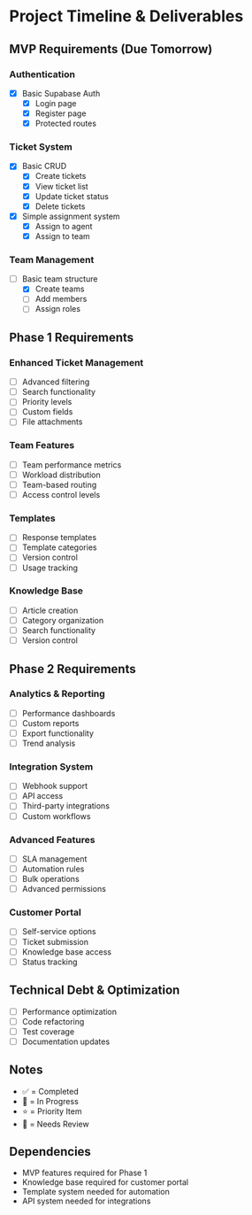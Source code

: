 # Project Timeline & Deliverables

## MVP Requirements (Due Tomorrow)

### Authentication

- [x] Basic Supabase Auth
  - [x] Login page
  - [x] Register page
  - [x] Protected routes

### Ticket System

- [x] Basic CRUD
  - [x] Create tickets
  - [x] View ticket list
  - [x] Update ticket status
  - [x] Delete tickets
- [x] Simple assignment system
  - [x] Assign to agent
  - [x] Assign to team

### Team Management

- [ ] Basic team structure
  - [x] Create teams
  - [ ] Add members
  - [ ] Assign roles

## Phase 1 Requirements

### Enhanced Ticket Management

- [ ] Advanced filtering
- [ ] Search functionality
- [ ] Priority levels
- [ ] Custom fields
- [ ] File attachments

### Team Features

- [ ] Team performance metrics
- [ ] Workload distribution
- [ ] Team-based routing
- [ ] Access control levels

### Templates

- [ ] Response templates
- [ ] Template categories
- [ ] Version control
- [ ] Usage tracking

### Knowledge Base

- [ ] Article creation
- [ ] Category organization
- [ ] Search functionality
- [ ] Version control

## Phase 2 Requirements

### Analytics & Reporting

- [ ] Performance dashboards
- [ ] Custom reports
- [ ] Export functionality
- [ ] Trend analysis

### Integration System

- [ ] Webhook support
- [ ] API access
- [ ] Third-party integrations
- [ ] Custom workflows

### Advanced Features

- [ ] SLA management
- [ ] Automation rules
- [ ] Bulk operations
- [ ] Advanced permissions

### Customer Portal

- [ ] Self-service options
- [ ] Ticket submission
- [ ] Knowledge base access
- [ ] Status tracking

## Technical Debt & Optimization

- [ ] Performance optimization
- [ ] Code refactoring
- [ ] Test coverage
- [ ] Documentation updates

## Notes

- ✅ = Completed
- 🚧 = In Progress
- ⭐ = Priority Item
- 📝 = Needs Review

## Dependencies

- MVP features required for Phase 1
- Knowledge base required for customer portal
- Template system needed for automation
- API system needed for integrations
